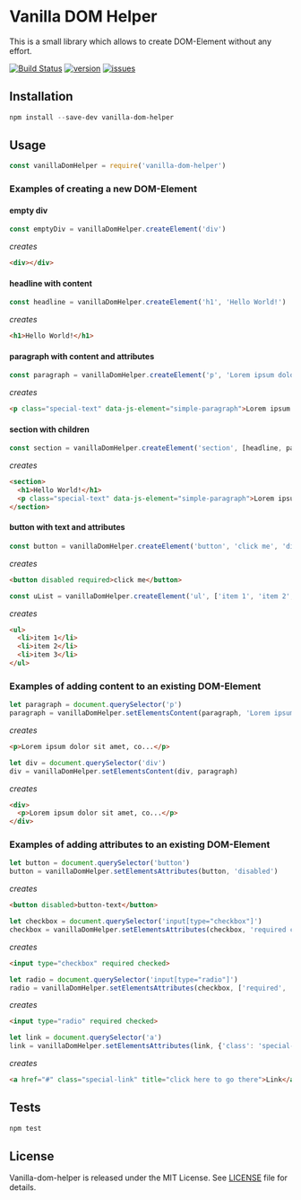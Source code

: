 # Vanilla DOM Helper
This is a small library which allows to create DOM-Element without any effort.

[![Build Status](https://travis-ci.org/seebaermichi/vanilla-dom-helper.svg?branch=master)](https://travis-ci.org/seebaermichi/html-importer)
[![version](https://img.shields.io/npm/v/vanilla-dom-helper.svg?style=flat-square)](https://www.npmjs.com/package/vanilla-dom-helper)
[![issues](https://img.shields.io/github/issues/seebaermichi/vanilla-dom-helper.svg?style=flat-square)](https://github.com/seebaermichi/vanilla-dom-helper/issues)
## Installation
```powershell
npm install --save-dev vanilla-dom-helper
```

## Usage
```javascript
const vanillaDomHelper = require('vanilla-dom-helper')
```
### Examples of creating a new DOM-Element
#### empty div
```javascript
const emptyDiv = vanillaDomHelper.createElement('div')
```
_creates_
```html
<div></div>
```
#### headline with content
```javascript
const headline = vanillaDomHelper.createElement('h1', 'Hello World!')
```
_creates_
```html
<h1>Hello World!</h1>
```
#### paragraph with content and attributes
```javascript
const paragraph = vanillaDomHelper.createElement('p', 'Lorem ipsum dolor sit amet, co...', {'class': 'special-text', 'data-js-element': 'simple-paragraph'})
```
_creates_
```html
<p class="special-text" data-js-element="simple-paragraph">Lorem ipsum dolor sit amet, co...</p>
```
#### section with children
```javascript
const section = vanillaDomHelper.createElement('section', [headline, paragraph])
```
_creates_
```html
<section>
  <h1>Hello World!</h1>
  <p class="special-text" data-js-element="simple-paragraph">Lorem ipsum dolor sit amet, co...</p>
</section>
```
#### button with text and attributes
```javascript
const button = vanillaDomHelper.createElement('button', 'click me', 'disabled required')
```
_creates_
```html
<button disabled required>click me</button>
```
```javascript
const uList = vanillaDomHelper.createElement('ul', ['item 1', 'item 2', 'item 3'])
```
_creates_
```html
<ul>
  <li>item 1</li>
  <li>item 2</li>
  <li>item 3</li>
</ul>
```
### Examples of adding content to an existing DOM-Element
```javascript
let paragraph = document.querySelector('p')
paragraph = vanillaDomHelper.setElementsContent(paragraph, 'Lorem ipsum dolor sit amet, co...')
```
_creates_
```html
<p>Lorem ipsum dolor sit amet, co...</p>
```
```javascript
let div = document.querySelector('div')
div = vanillaDomHelper.setElementsContent(div, paragraph)
```
_creates_
```html
<div>
  <p>Lorem ipsum dolor sit amet, co...</p>
</div>
```
### Examples of adding attributes to an existing DOM-Element
```javascript
let button = document.querySelector('button')
button = vanillaDomHelper.setElementsAttributes(button, 'disabled')
```
_creates_
```html
<button disabled>button-text</button>
```
```javascript
let checkbox = document.querySelector('input[type="checkbox"]')
checkbox = vanillaDomHelper.setElementsAttributes(checkbox, 'required checked')
```
_creates_
```html
<input type="checkbox" required checked>
```
```javascript
let radio = document.querySelector('input[type="radio"]')
radio = vanillaDomHelper.setElementsAttributes(checkbox, ['required', 'checked'])
```
_creates_
```html
<input type="radio" required checked>
```
```javascript
let link = document.querySelector('a')
link = vanillaDomHelper.setElementsAttributes(link, {'class': 'special-link', 'title': 'click here to go there'})
```
_creates_
```html
<a href="#" class="special-link" title="click here to go there">Link</a>
```

## Tests
```powershell
npm test
```

## License
Vanilla-dom-helper is released under the MIT License. See [LICENSE][1] file for details.

[1]: https://github.com/seebaermichi/vanilla-dom-helper/blob/master/LICENSE
